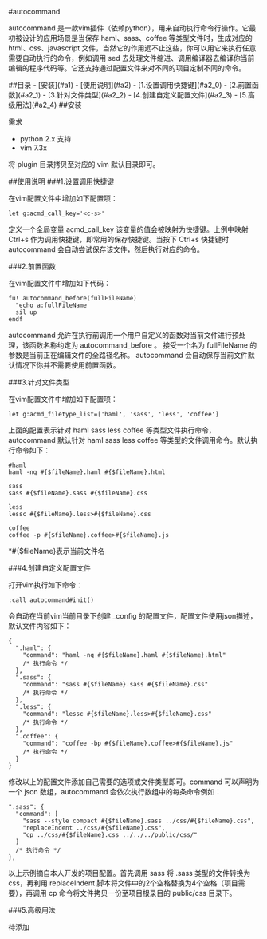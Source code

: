 #autocommand

autocommand 是一款vim插件（依赖python），用来自动执行命令行操作。它最初被设计的应用场景是当保存 haml、sass、coffee 等类型文件时，生成对应的 html、css、javascript 文件，当然它的作用远不止这些，你可以用它来执行任意需要自动执行的命令，例如调用 sed 去处理文件缩进、调用编译器去编译你当前编辑的程序代码等。它还支持通过配置文件来对不同的项目定制不同的命令。

<a name="a0" />
##目录
- [安装](#a1)
- [使用说明](#a2)
  - [1.设置调用快捷键](#a2_0)
  - [2.前置函数](#a2_1)
  - [3.针对文件类型](#a2_2)
  - [4.创建自定义配置文件](#a2_3)
  - [5.高级用法](#a2_4)


<a name="a1" />
##安装

需求

- python 2.x 支持
- vim 7.3x

将 plugin 目录拷贝至对应的 vim 默认目录即可。

<a name="a2" />
##使用说明

<a name="a2_0" />
###1.设置调用快捷键

在vim配置文件中增加如下配置项：

	let g:acmd_call_key='<c-s>'

定义一个全局变量 acmd_call_key 该变量的值会被映射为快捷键。上例中映射 Ctrl+s 作为调用快捷键，即常用的保存快捷键。当按下 Ctrl+s 快捷键时 autocommand 会自动尝试保存该文件，然后执行对应的命令。

<a name="a2_1" />
###2.前置函数

在vim配置文件中增加如下代码：

	fu! autocommand_before(fullFileName)
	  "echo a:fullFileName
	  sil up
	endf

autocommand 允许在执行前调用一个用户自定义的函数对当前文件进行预处理，该函数名称约定为 autocommand_before 。 接受一个名为 fullFileName 的参数是当前正在编辑文件的全路径名称。 autocommand 会自动保存当前文件默认情况下你并不需要使用前置函数。

<a name="a2_2" />
###3.针对文件类型

在vim配置文件中增加如下配置项：

	let g:acmd_filetype_list=['haml', 'sass', 'less', 'coffee']

上面的配置表示针对 haml sass less coffee 等类型文件执行命令，autocommand 默认针对 haml sass less coffee 等类型的文件调用命令。默认执行命令如下：

	#haml
	haml -nq #{$fileName}.haml #{$fileName}.html
	
	sass
	sass #{$fileName}.sass #{$fileName}.css
	
	less
	lessc #{$fileName}.less>#{$fileName}.css
	
	coffee
	coffee -p #{$fileName}.coffee>#{$fileName}.js

*#{$fileName}表示当前文件名

<a name="a2_3" />
###4.创建自定义配置文件

打开vim执行如下命令：

	:call autocommand#init()

会自动在当前vim当前目录下创建 _config 的配置文件，配置文件使用json描述，默认文件内容如下：

	{
	  ".haml": {
	    "command": "haml -nq #{$fileName}.haml #{$fileName}.html"
	    /* 执行命令 */
	  },
	  ".sass": {
	    "command": "sass #{$fileName}.sass #{$fileName}.css"
	    /* 执行命令 */
	  },
	  ".less": {
	    "command": "lessc #{$fileName}.less>#{$fileName}.css"
	    /* 执行命令 */
	  },
	  ".coffee": {
	    "command": "coffee -bp #{$fileName}.coffee>#{$fileName}.js"
	    /* 执行命令 */
	  }
	}

修改以上的配置文件添加自己需要的选项或文件类型即可。command 可以声明为一个 json 数组，autocommand 会依次执行数组中的每条命令例如：

	".sass": {
	  "command": [
	    "sass --style compact #{$fileName}.sass ../css/#{$fileName}.css",
	    "replaceIndent ../css/#{$fileName}.css",
	    "cp ../css/#{$fileName}.css ../../../public/css/"
	  ]
	  /* 执行命令 */
	},

以上示例摘自本人开发的项目配置。首先调用 sass 将 .sass 类型的文件转换为 css，再利用 replaceIndent 脚本将文件中的2个空格替换为4个空格（项目需要），再调用 cp 命令将文件拷贝一份至项目根录目的 public/css 目录下。

<a name="a2_4" />
###5.高级用法

待添加
